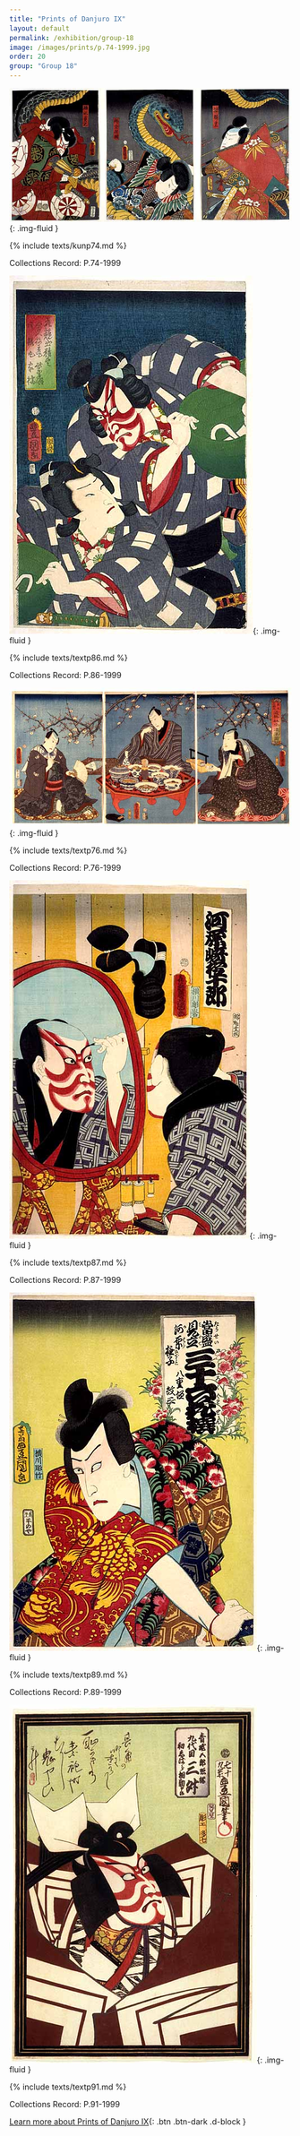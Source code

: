 ```yaml
---
title: "Prints of Danjuro IX"
layout: default
permalink: /exhibition/group-18
image: /images/prints/p.74-1999.jpg
order: 20
group: "Group 18"
---
```


![Kunisada Image](/images/prints/p.74-1999.jpg){: .img-fluid }

{% include texts/kunp74.md %}

Collections Record: P.74-1999

![Kunisada Image](/images/prints/p.86-1999.jpg){: .img-fluid }

{% include texts/textp86.md %}

Collections Record: P.86-1999

![Kunisada Image](/images/prints/p.76-1999.jpg){: .img-fluid }

{% include texts/textp76.md %}

Collections Record: P.76-1999

![Kunisada Image](/images/prints/p.87-1999.jpg){: .img-fluid }

{% include texts/textp87.md %}

Collections Record: P.87-1999

![Kunisada Image](/images/prints/p.89-1999.jpg){: .img-fluid }

{% include texts/textp89.md %}

Collections Record: P.89-1999

![Kunisada Image](/images/prints/p.91-1999.jpg){: .img-fluid }

{% include texts/textp91.md %}

Collections Record: P.91-1999

[Learn more about Prints of Danjuro IX](/themes/ichikawa-danjuro-IX){: .btn .btn-dark .d-block }
